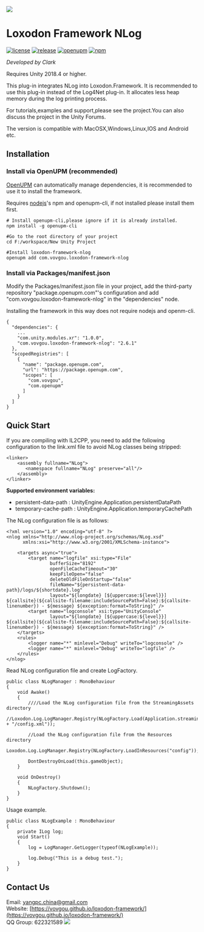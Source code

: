 ![](docs/images/icon.png)

# Loxodon Framework NLog

[![license](https://img.shields.io/github/license/vovgou/loxodon-framework?color=blue)](https://github.com/New-Game-Studio/loxodon-framework/blob/master/LICENSE) [![release](https://img.shields.io/github/v/tag/vovgou/loxodon-framework?label=release)](https://github.com/New-Game-Studio/loxodon-framework/releases)
[![openupm](https://img.shields.io/npm/v/com.vovgou.loxodon-framework-nlog?label=openupm&registry_uri=https://package.openupm.com)](https://openupm.com/packages/com.vovgou.loxodon-framework-nlog/)
[![npm](https://img.shields.io/npm/v/com.vovgou.loxodon-framework-nlog)](https://www.npmjs.com/package/com.vovgou.loxodon-framework-nlog)


*Developed by Clark*

Requires Unity 2018.4 or higher.

This plug-in integrates NLog into Loxodon.Framework. It is recommended to use this plug-in instead of the Log4Net plug-in. It allocates less heap memory during the log printing process.

For tutorials,examples and support,please see the project.You can also discuss the project in the Unity Forums.

The version is compatible with MacOSX,Windows,Linux,IOS and Android etc.

## Installation

### Install via OpenUPM (recommended)

[OpenUPM](https://openupm.com/) can automatically manage dependencies, it is recommended to use it to install the framework.

Requires [nodejs](https://nodejs.org/en/download/)'s npm and openupm-cli, if not installed please install them first.

    # Install openupm-cli,please ignore if it is already installed.
    npm install -g openupm-cli

    #Go to the root directory of your project
    cd F:/workspace/New Unity Project

    #Install loxodon-framework-nlog
    openupm add com.vovgou.loxodon-framework-nlog

### Install via Packages/manifest.json

Modify the Packages/manifest.json file in your project, add the third-party repository "package.openupm.com"'s configuration and add "com.vovgou.loxodon-framework-nlog" in the "dependencies" node.

Installing the framework in this way does not require nodejs and openm-cli.

    {
      "dependencies": {
        ...
        "com.unity.modules.xr": "1.0.0",
        "com.vovgou.loxodon-framework-nlog": "2.6.1"
      },
      "scopedRegistries": [
        {
          "name": "package.openupm.com",
          "url": "https://package.openupm.com",
          "scopes": [
            "com.vovgou",
            "com.openupm"
          ]
        }
      ]
    }


## Quick Start

If you are compiling with IL2CPP, you need to add the following configuration to the link.xml file to avoid NLog classes being stripped:

	<linker>
	    <assembly fullname="NLog">
	       <namespace fullname="NLog" preserve="all"/>
	    </assembly>
	</linker>

**Supported environment variables:**

 - persistent-data-path : UnityEngine.Application.persistentDataPath
 - temporary-cache-path : UnityEngine.Application.temporaryCachePath

The NLog configuration file is as follows:

	<?xml version="1.0" encoding="utf-8" ?>
	<nlog xmlns="http://www.nlog-project.org/schemas/NLog.xsd"
	      xmlns:xsi="http://www.w3.org/2001/XMLSchema-instance">

	    <targets async="true">
	        <target name="logfile" xsi:type="File"
					bufferSize="8192"
					openFileCacheTimeout="30"
					keepFileOpen="false"
					deleteOldFileOnStartup="false"
					fileName="${persistent-data-path}/logs/${shortdate}.log"
					layout="${longdate} [${uppercase:${level}}] ${callsite}(${callsite-filename:includeSourcePath=False}:${callsite-linenumber}) - ${message} ${exception:format=ToString}" />
			<target name="logconsole" xsi:type="UnityConsole"
					layout="${longdate} [${uppercase:${level}}] ${callsite}(${callsite-filename:includeSourcePath=False}:${callsite-linenumber}) - ${message} ${exception:format=ToString}" />
		</targets>
	    <rules>
	        <logger name="*" minlevel="Debug" writeTo="logconsole" />
	        <logger name="*" minlevel="Debug" writeTo="logfile" />
	    </rules>
	</nlog>


Read NLog configuration file and create LogFactory.

    public class NLogManager : MonoBehaviour
    {
        void Awake()
        {
            ////Load the NLog configuration file from the StreamingAssets directory
            //Loxodon.Log.LogManager.Registry(NLogFactory.Load(Application.streamingAssetsPath + "/config.xml"));

            //Load the NLog configuration file from the Resources directory
            Loxodon.Log.LogManager.Registry(NLogFactory.LoadInResources("config"));

            DontDestroyOnLoad(this.gameObject);
        }

        void OnDestroy()
        {
            NLogFactory.Shutdown();
        }
    }

Usage example.

    public class NLogExample : MonoBehaviour
    {
        private ILog log;
        void Start()
        {
            log = LogManager.GetLogger(typeof(NLogExample));

            log.Debug("This is a debug test.");
        }
    }


## Contact Us
Email: [yangpc.china@gmail.com](mailto:yangpc.china@gmail.com)   
Website: [https://vovgou.github.io/loxodon-framework/](https://vovgou.github.io/loxodon-framework/)  
QQ Group: 622321589 [![](https://pub.idqqimg.com/wpa/images/group.png)](https:////shang.qq.com/wpa/qunwpa?idkey=71c1e43c24900ee84aeffc76fb67c0bacddc3f62a516fe80eae6b9521f872c59)
